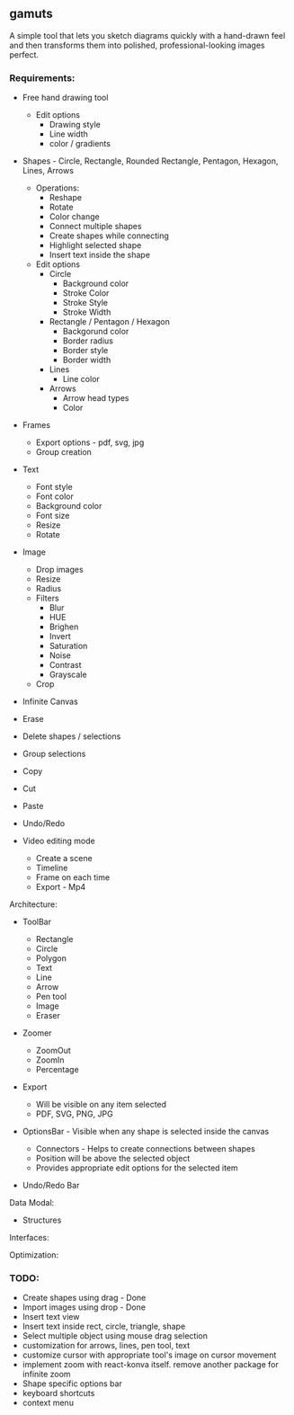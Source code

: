 ## gamuts

A simple tool that lets you sketch diagrams quickly with a hand-drawn feel and then transforms them into polished, professional-looking images perfect.

### Requirements:

- Free hand drawing tool
  - Edit options
    - Drawing style
    - Line width
    - color / gradients
- Shapes - Circle, Rectangle, Rounded Rectangle, Pentagon, Hexagon, Lines, Arrows
  - Operations:
    - Reshape
    - Rotate
    - Color change
    - Connect multiple shapes
    - Create shapes while connecting
    - Highlight selected shape
    - Insert text inside the shape
  - Edit options
    - Circle
      - Background color
      - Stroke Color
      - Stroke Style
      - Stroke Width
    - Rectangle / Pentagon / Hexagon
      - Backgorund color
      - Border radius
      - Border style
      - Border width
    - Lines
      - Line color
    - Arrows
      - Arrow head types
      - Color
- Frames

  - Export options - pdf, svg, jpg
  - Group creation

- Text
  - Font style
  - Font color
  - Background color
  - Font size
  - Resize
  - Rotate
- Image
  - Drop images
  - Resize
  - Radius
  - Filters
    - Blur
    - HUE
    - Brighen
    - Invert
    - Saturation
    - Noise
    - Contrast
    - Grayscale
  - Crop
- Infinite Canvas
- Erase
- Delete shapes / selections
- Group selections
- Copy
- Cut
- Paste
- Undo/Redo

- Video editing mode
  - Create a scene
  - Timeline
  - Frame on each time
  - Export - Mp4

Architecture:

- ToolBar

  - Rectangle
  - Circle
  - Polygon
  - Text
  - Line
  - Arrow
  - Pen tool
  - Image
  - Eraser

- Zoomer

  - ZoomOut
  - ZoomIn
  - Percentage

- Export

  - Will be visible on any item selected
  - PDF, SVG, PNG, JPG

- OptionsBar - Visible when any shape is selected inside the canvas

  - Connectors - Helps to create connections between shapes
  - Position will be above the selected object
  - Provides appropriate edit options for the selected item

- Undo/Redo Bar

Data Modal:

- Structures

Interfaces:

Optimization:

### TODO:

- Create shapes using drag - Done
- Import images using drop - Done
- Insert text view
- Insert text inside rect, circle, triangle, shape
- Select multiple object using mouse drag selection
- customization for arrows, lines, pen tool, text
- customize cursor with appropriate tool's image on cursor movement
- implement zoom with react-konva itself. remove another package for infinite zoom
- Shape specific options bar
- keyboard shortcuts
- context menu
